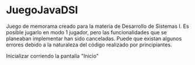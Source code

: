 # JuegoJavaDSI
Juego de memorama creado para la materia de Desarrollo de Sistemas I. 
Es posible jugarlo en modo 1 jugador, pero las funcionalidades que se planeaban implementar han sido canceladas. 
Puede que existan algunos errores debido a la naturaleza del código realizado por principiantes.

Inicializar corriendo la pantalla "Inicio"
